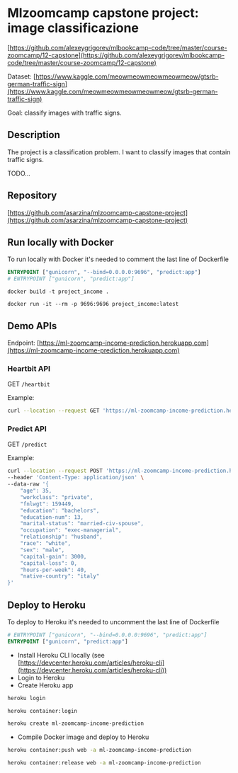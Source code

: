 # Mlzoomcamp capstone project: image classificazione

[https://github.com/alexeygrigorev/mlbookcamp-code/tree/master/course-zoomcamp/12-capstone](https://github.com/alexeygrigorev/mlbookcamp-code/tree/master/course-zoomcamp/12-capstone)

Dataset: [https://www.kaggle.com/meowmeowmeowmeowmeow/gtsrb-german-traffic-sign](https://www.kaggle.com/meowmeowmeowmeowmeow/gtsrb-german-traffic-sign)

Goal: classify images with traffic signs.

## Description

The project is a classification problem. I want to classify images that contain traffic signs.

TODO...

## Repository

[https://github.com/asarzina/mlzoomcamp-capstone-project](https://github.com/asarzina/mlzoomcamp-capstone-project)

## Run locally with Docker

To run locally with Docker it's needed to comment the last line of Dockerfile

```Dockerfile
ENTRYPOINT ["gunicorn", "--bind=0.0.0.0:9696", "predict:app"]
# ENTRYPOINT ["gunicorn", "predict:app"]
```

```
docker build -t project_income .

docker run -it --rm -p 9696:9696 project_income:latest
```

## Demo APIs

Endpoint: [https://ml-zoomcamp-income-prediction.herokuapp.com](https://ml-zoomcamp-income-prediction.herokuapp.com)

### Heartbit API

GET `/heartbit`

Example:

```bash
curl --location --request GET 'https://ml-zoomcamp-income-prediction.herokuapp.com/heartbit'
```

### Predict API

GET `/predict`

Example:

```bash
curl --location --request POST 'https://ml-zoomcamp-income-prediction.herokuapp.com/predict' \
--header 'Content-Type: application/json' \
--data-raw '{
    "age": 35,
    "workclass": "private",
    "fnlwgt": 159449,
    "education": "bachelors",
    "education-num": 13,
    "marital-status": "married-civ-spouse",
    "occupation": "exec-managerial",
    "relationship": "husband",
    "race": "white",
    "sex": "male",
    "capital-gain": 3000,
    "capital-loss": 0,
    "hours-per-week": 40,
    "native-country": "italy"
}'
```

## Deploy to Heroku

To deploy to Heroku it's needed to uncomment the last line of Dockerfile

```Dockerfile
# ENTRYPOINT ["gunicorn", "--bind=0.0.0.0:9696", "predict:app"]
ENTRYPOINT ["gunicorn", "predict:app"]
```

- Install Heroku CLI locally (see [https://devcenter.heroku.com/articles/heroku-cli](https://devcenter.heroku.com/articles/heroku-cli))
- Login to Heroku
- Create Heroku app

```bash
heroku login

heroku container:login

heroku create ml-zoomcamp-income-prediction
```

- Compile Docker image and deploy to Heroku

```bash
heroku container:push web -a ml-zoomcamp-income-prediction

heroku container:release web -a ml-zoomcamp-income-prediction
```
